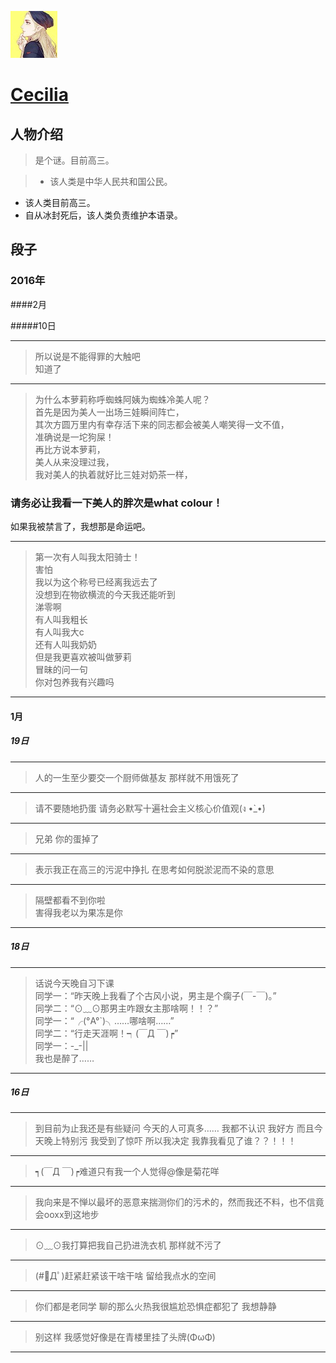 ![222](../icon/Cecilia.jpg)
# [Cecilia](https://github.com/yooorange)

## 人物介绍

> 是个谜。目前高三。

> + 该人类是中华人民共和国公民。
+ 该人类目前高三。
+ 自从冰封死后，该人类负责维护本语录。

## 段子

### 2016年

####2月

#####10日

---
> 所以说是不能得罪的大触吧<br/>
知道了

---
> 为什么本萝莉称呼蜘蛛阿姨为蜘蛛冷美人呢？<br/>
首先是因为美人一出场三娃瞬间阵亡，<br/>
其次方圆万里内有幸存活下来的同志都会被美人嘲笑得一文不值， <br/>
准确说是一坨狗屎！<br/>
再比方说本萝莉，<br/>
美人从来没理过我，<br/>
我对美人的执着就好比三娃对奶茶一样，<br/>
### 请务必让我看一下美人的胖次是what colour！<br/>
如果我被禁言了，我想那是命运吧。

---
> 第一次有人叫我太阳骑士！ <br/>
害怕 <br/>
我以为这个称号已经离我远去了 <br/>
没想到在物欲横流的今天我还能听到 <br/>
涕零啊 <br/>
有人叫我粗长 <br/>
有人叫我大c <br/>
还有人叫我奶奶 <br/>
但是我更喜欢被叫做萝莉 <br/>
冒昧的问一句 <br/>
你对包养我有兴趣吗 

---
#### 1月

##### 19日

---
> 人的一生至少要交一个厨师做基友  那样就不用饿死了

---
> 请不要随地扔蛋 请务必默写十遍社会主义核心价值观(ง •̀_•́)

---
> 兄弟 你的蛋掉了

---
> 表示我正在高三的污泥中挣扎  在思考如何脱淤泥而不染的意思

---
> 隔壁都看不到你啦<br/>
害得我老以为果冻是你

---
##### 18日

---
>话说今天晚自习下课<br/>
同学一：“昨天晚上我看了个古风小说，男主是个瘸子(￣-￣)。”<br/>
同学二：“⊙﹏⊙那男主咋跟女主那啥啊！！？”<br/>
同学一：“╭(°A°`)╮……哪啥啊……”<br/>
同学二：“行走天涯啊！┑(￣Д ￣)┍”<br/>
同学一：-_-||<br/>
我也是醉了……

---
##### 16日

---
> 到目前为止我还是有些疑问 今天的人可真多…… 我都不认识 我好方 而且今天晚上特别污  我受到了惊吓 所以我决定 我靠我看见了谁？？！！！

---
> ┑(￣Д ￣)┍难道只有我一个人觉得@像是菊花咩

---
> 我向来是不惮以最坏的恶意来揣测你们的污术的，然而我还不料，也不信竟会ooxx到这地步

---
> ⊙﹏⊙我打算把我自己扔进洗衣机  那样就不污了 

---
> (#ﾟДﾟ)赶紧赶紧该干啥干啥 留给我点水的空间

---
> 你们都是老同学 聊的那么火热我很尴尬恐惧症都犯了 我想静静

---
> 别这样 我感觉好像是在青楼里挂了头牌(ΦωΦ)

---
